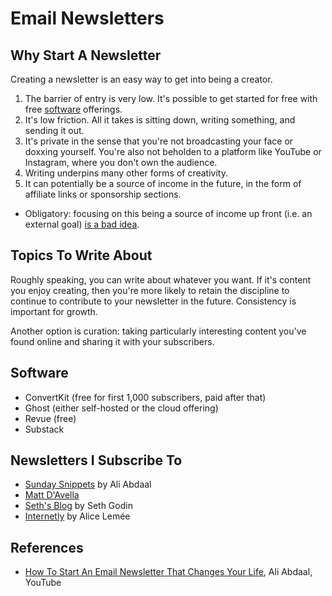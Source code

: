 # Email Newsletters

## Why Start A Newsletter

Creating a newsletter is an easy way to get into being a creator. 

1. The barrier of entry is very low. It's possible to get started for free with free [software](#software) offerings.
2. It's low friction. All it takes is sitting down, writing something, and sending it out.
3. It's private in the sense that you're not broadcasting your face or doxxing yourself. You're also not beholden to a platform like YouTube or Instagram, where you don't own the audience.
4. Writing underpins many other forms of creativity.
5. It can potentially be a source of income in the future, in the form of affiliate links or sponsorship sections.
  - Obligatory: focusing on this being a source of income up front (i.e. an external goal) [is a bad idea](productivity/goals.md).

## Topics To Write About

Roughly speaking, you can write about whatever you want. If it's content you enjoy creating, then you're more likely to retain the discipline to continue to contribute to your newsletter in the future. Consistency is important for growth.

Another option is curation: taking particularly interesting content you've found online and sharing it with your subscribers.

## Software

- ConvertKit (free for first 1,000 subscribers, paid after that)
- Ghost (either self-hosted or the cloud offering)
- Revue (free)
- Substack

## Newsletters I Subscribe To

- [Sunday Snippets](https://aliabdaal.com/newsletter) by Ali Abdaal
- [Matt D'Avella](https://www.mattdavella.com/)
- [Seth's Blog](https://seths.blog) by Seth Godin
- [Internetly](https://alicelemee.ck.page/posts) by Alice Lemée

## References

- [How To Start An Email Newsletter That Changes Your Life](https://www.youtube.com/watch?v=ozWseKZV6Ac), Ali Abdaal, YouTube